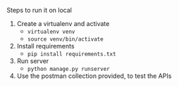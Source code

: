 Steps to run it on local

1. Create a virtualenv and activate
    - `virtualenv venv`
    - `source venv/bin/activate`
2. Install requirements
    - `pip install requirements.txt`
3. Run server
    - `python manage.py runserver`
4. Use the postman collection provided, to test the APIs
